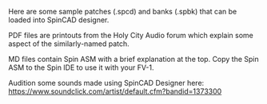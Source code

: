 Here are some sample patches (.spcd) and banks (.spbk) that can be loaded into SpinCAD designer.

PDF files are printouts from the Holy City Audio forum which explain some aspect of the similarly-named patch.

MD files contain Spin ASM with a brief explanation at the top.  Copy the Spin ASM to the Spin IDE to use it with your FV-1.

Audition some sounds made using SpinCAD Designer here:  https://www.soundclick.com/artist/default.cfm?bandid=1373300
